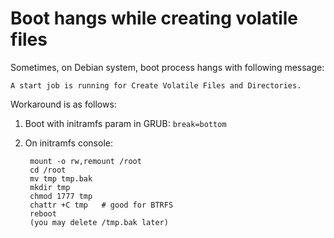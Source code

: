 # Boot hangs while creating volatile files

Sometimes, on Debian system, boot process hangs with following message: 

    A start job is running for Create Volatile Files and Directories.

Workaround is as follows:

1. Boot with initramfs param in GRUB: `break=bottom`

2. On initramfs console:

        mount -o rw,remount /root
        cd /root
        mv tmp tmp.bak
        mkdir tmp
        chmod 1777 tmp
        chattr +C tmp   # good for BTRFS
        reboot
        (you may delete /tmp.bak later)


